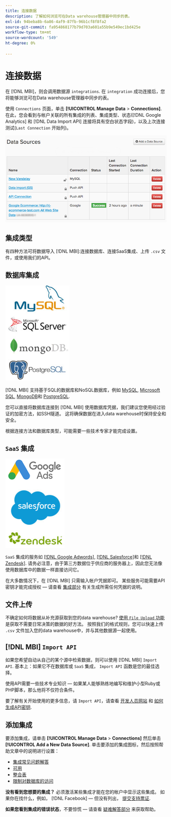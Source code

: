 ```yaml
---
title: 连接数据
description: 了解如何浏览可在Data warehouse管理器中同步的表。
exl-id: 94beba8b-6a86-4af9-87fb-96b1cf8f8fa2
source-git-commit: fa954868177b79d703a601a55b9e549ec1bd425e
workflow-type: tm+mt
source-wordcount: '549'
ht-degree: 0%

---
```


# 连接数据

在 [!DNL MBI]，则会调用数据源 `integrations`. 在 `integration` 成功连接后，您将能够浏览可在Data warehouse管理器中同步的表。

使用 `Connections` 页面，单击 **[!UICONTROL Manage Data** > **Connections]**. 在此，您会看到与帐户关联的所有集成的列表、集成类型、状态([!DNL Google Analytics] 和 [!DNL Data Import API] 连接将具有空白状态字段)，以及上次连接测试(`Last Connection` 开始列)。

![Data\_Sources\_Table.png](../../../assets/Data_Sources_Table.png)

## 集成类型

有四种方法可将数据导入 [!DNL MBI]:连接数据库、连接SaaS集成、上传 `.csv` 文件，或使用我们的API。

## 数据库集成

![Database\_icons.jpg](../../../assets/Database_icons.jpg)

[!DNL MBI] 支持基于SQL的数据库和NoSQL数据库，例如 [MySQL](../../importing-data/integrations/mysql-via-ssh-tunnel.md), [Microsoft SQL](../integrations/microsoft-sql-server.md), [MongoDB](../integrations/mongodb-via-ssh-tunnel.md)和 [PostgreSQL](../integrations/postgresql.md).

您可以直接将数据库连接到 [!DNL MBI] 使用数据库凭据，我们建议您使用经过验证的加密方法，如SSH隧道。 这将确保数据在进入data warehouse时保持安全和安全。

根据连接方法和数据库类型，可能需要一些技术专家才能完成设置。

## `SaaS` 集成

![](../../../assets/SaaS_icons.jpg)

`SaaS` 集成的服务如 [[!DNL Google Adwords]](../integrations/google-adwords.md), [[!DNL Salesforce]](../integrations/salesforce.md)和 [[!DNL Zendesk]](../integrations/zendesk.md). 请务必注意，由于第三方数据位于供应商的服务器上，因此您无法像使用数据库中的数据一样直接访问它。

在大多数情况下，在 [!DNL MBI] 只需输入帐户凭据即可。 某些服务可能需要API密钥才能完成授权 — 请查看 [集成部分](../integrations/integrations.md) 有关生成所需任何凭据的说明。

## 文件上传

不确定如何将数据从补充源获取到您的data warehouse? [使用 `File Upload` 功能](../connecting-data/using-file-uploader.md) 是获取不需要日常决策的数据的好方法。 按照我们的格式规则，您可以快速上传 `.csv` 文件加入您的data warehouse中，并与其他数据源一起使用。

## [!DNL MBI] `Import API`

如果您希望自动从自己的某个源中检索数据，则可以使用 [!DNL MBI] `Import API`. 基本上：如果它不在数据库或 `SaaS` 集成， `Import API` 函数是您的最佳选择。

使用API需要一些技术专业知识 — 如果某人能够熟练地编写和维护小型Ruby或PHP脚本，那么他将不仅符合条件。

要了解有关开始使用的更多信息，请 `Import API`，请查看 [开发人员网站](https://developer.adobe.com/commerce/services/reporting/) 和 [如何生成API密钥](https://developer.adobe.com/commerce/services/reporting/import-api/).

## 添加集成

要添加集成，请单击 **[!UICONTROL Manage Data** > **Connections]** 然后单击 **[!UICONTROL Add a New Data Source]**. 单击要添加的集成图标，然后按照帮助文章中的说明进行设置：

* [集成常见问题解答](https://support.magento.com/hc/en-us/sections/360003161871-Integration-FAQ)
* [可用 ](../integrations/integrations.md)
* [整合表](../../../best-practices/consolidating-your-tables.md)
* [限制对数据库的访问](../../../administrator/account-management/restrict-db-access.md)

**没有看到您想要的集成？** 必须激活某些集成才能在您的帐户中显示这些集成。 如果你在找什么，例如， [!DNL Facebook]  — 但没有列出， [提交支持票证](https://experienceleague.adobe.com/docs/commerce-knowledge-base/kb/troubleshooting/miscellaneous/mbi-service-policies.html?lang=en).

**如果您看到集成的错误状态**，不要惊慌 — 请查看 [疑难解答部分](https://support.magento.com/hc/en-us/sections/360003078151) 来获取帮助。
